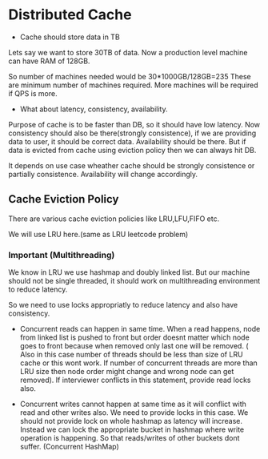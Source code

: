 
# Distributed Cache

- Cache should store data in TB

Lets say we want to store 30TB of data. Now a production
level machine can have RAM of 128GB.

So number of machines needed would be 30*1000GB/128GB=235
These are minimum number of machines required. More machines will be required
if QPS is more.

- What about latency, consistency, availability.

Purpose of cache is to be faster than DB, so it should have low latency.
Now consistency should also be there(strongly consistence), if we are providing data to user, it should be correct data.
Availability should be there. But if data is evicted from cache using eviction policy then we can always hit DB.

It depends on use case wheather cache should be strongly consistence or partially consistence. Availability will change accordingly.





## Cache Eviction Policy

There are various cache eviction policies like LRU,LFU,FIFO etc.

We will use LRU here.(same as LRU leetcode problem)

### Important (Multithreading)

We know in LRU we use hashmap and doubly linked list. But our machine should
not be single threaded, it should work on multithreading environment to reduce latency.

So we need to use locks appropriatly to reduce latency and also have consistency.

- Concurrent reads can happen in same time. When a read happens, node from linked list is pushed to front but order doesnt matter which node goes to front because when removed only last one will be removed.
( Also in this case number of threads should be less than size of LRU cache or this wont work.
If number of concurrent threads are more than LRU size then node order might change and wrong node can get removed).
If interviewer conflicts in this statement, provide read locks also.

- Concurrent writes cannot happen at same time as it will conflict with read and other writes also. We need to provide locks in this case. We should not provide lock on whole hashmap as latency will increase.
Instead we can lock the appropriate bucket in hashmap where write operation is happening. So that reads/writes of other buckets dont suffer. (Concurrent HashMap)

